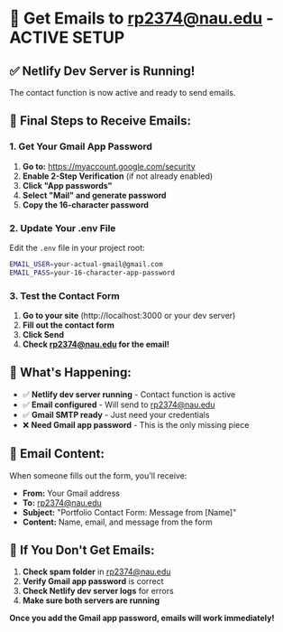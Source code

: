 # 📧 Get Emails to rp2374@nau.edu - ACTIVE SETUP

## ✅ Netlify Dev Server is Running!
The contact function is now active and ready to send emails.

## 🔧 Final Steps to Receive Emails:

### 1. Get Your Gmail App Password
1. **Go to:** https://myaccount.google.com/security
2. **Enable 2-Step Verification** (if not already enabled)
3. **Click "App passwords"**
4. **Select "Mail" and generate password**
5. **Copy the 16-character password**

### 2. Update Your .env File
Edit the `.env` file in your project root:
```bash
EMAIL_USER=your-actual-gmail@gmail.com
EMAIL_PASS=your-16-character-app-password
```

### 3. Test the Contact Form
1. **Go to your site** (http://localhost:3000 or your dev server)
2. **Fill out the contact form**
3. **Click Send**
4. **Check rp2374@nau.edu for the email!**

## 🎯 What's Happening:
- ✅ **Netlify dev server running** - Contact function is active
- ✅ **Email configured** - Will send to rp2374@nau.edu
- ✅ **Gmail SMTP ready** - Just need your credentials
- ❌ **Need Gmail app password** - This is the only missing piece

## 📧 Email Content:
When someone fills out the form, you'll receive:
- **From:** Your Gmail address
- **To:** rp2374@nau.edu
- **Subject:** "Portfolio Contact Form: Message from [Name]"
- **Content:** Name, email, and message from the form

## 🚨 If You Don't Get Emails:
1. **Check spam folder** in rp2374@nau.edu
2. **Verify Gmail app password** is correct
3. **Check Netlify dev server logs** for errors
4. **Make sure both servers are running**

**Once you add the Gmail app password, emails will work immediately!**
